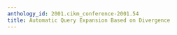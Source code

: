 ```yaml
---
anthology_id: 2001.cikm_conference-2001.54
title: Automatic Query Expansion Based on Divergence
---
```

